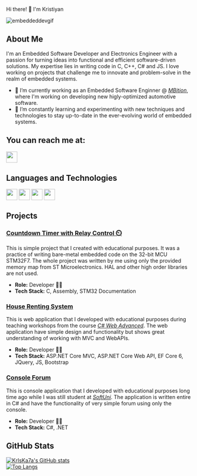 Hi there! 👋 I'm Kristiyan

<!--<a href="#" target="blank"><img align="center" src="https://iset.academy/wp-content/uploads/2020/10/embeddedSoftwareSolutions.jpg" height="269" width="1000" /></a>-->
![embeddeddevgif](https://technoscripts.in/img/blogs/Real%20World%20Examples%20of%20Automotive%20Embedded%20Systems.webp)

## About Me

I'm an Embedded Software Developer and Electronics Engineer with a passion for turning ideas into functional and efficient software-driven solutions. My expertise lies in writing code in C, C++, C# and JS. I love working on projects that challenge me to innovate and problem-solve in the realm of embedded systems.

- 🔭 I’m currently working as an Embedded Software Enginner @ [*MBition*](https://mbition.io/), where I'm working on developing new higly-optimized automotive software.
- 🌱 I’m constantly learning and experimenting with new techniques and technologies to stay up-to-date in the ever-evolving world of embedded systems.
  
## You can reach me at:
<p align="left">
<a href="https://www.linkedin.com/in/kristiyan-ivanov-b84ab0154" target="blank"><img align="center" src="https://github.com/mishmanners/MishManners/blob/master/socials/transparent-Linkedin-logo-icon.png" alt="" height="30" /></a>
</p>
  

## Languages and Technologies

<p align="left">
<a href="#" target="blank"><img align="center" src="https://upload.wikimedia.org/wikipedia/commons/1/19/C_Logo.png" alt="" height="30" /></a>
<a href="#" target="blank"><img align="center" src="https://upload.wikimedia.org/wikipedia/commons/thumb/1/18/ISO_C%2B%2B_Logo.svg/800px-ISO_C%2B%2B_Logo.svg.png" alt="" height="30" /></a>
<a href="#" target="blank"><img align="center" src="https://upload.wikimedia.org/wikipedia/commons/thumb/b/bd/Logo_C_sharp.svg/1200px-Logo_C_sharp.svg.png" alt="" height="30" /></a>
<a href="#" target="blank"><img align="center" src="https://upload.wikimedia.org/wikipedia/commons/thumb/6/6a/JavaScript-logo.png/800px-JavaScript-logo.png" alt="" height="30" /></a>
</p>

## Projects

### [Countdown Timer with Relay Control ⏲️](https://github.com/KrIsKa7a/STM32-Countdown-Timer-Relay-Control) 

This is simple project that I created with educational purposes. It was a practice of writing bare-metal embedded code on the 32-bit MCU STM32F7. The whole project was written by me using only the provided memory map from ST Microelectronics. HAL and other high order libraries are not used.

- **Role:** Developer 👨‍💻
- **Tech Stack:** C, Assembly, STM32 Documentation

### [House Renting System](https://github.com/KrIsKa7a/CSharpWeb-May2023/tree/main/ASP.NET%20Advanced)

This is web application that I developed with educational purposes during teaching workshops from the course [*C# Web Advanced*](https://softuni.bg/trainings/4107/asp-net-advanced-june-2023). The web application have simple design and functionality but shows great understanding of working with MVC and WebAPIs.

- **Role:** Developer 👨‍💻
- **Tech Stack:** ASP.NET Core MVC, ASP.NET Core Web API, EF Core 6, JQuery, JS, Bootstrap

### [Console Forum](https://github.com/KrIsKa7a/Workshop-ConsoleForum)

This is console application that I developed with educational purposes long time ago while I was still student at [*SoftUni*](https://softuni.bg/). The application is written entire in C# and have the functionality of very simple forum using only the console.

- **Role:** Developer 👨‍💻
- **Tech Stack:** C#, .NET

## GitHub Stats

[![KrIsKa7a's GitHub stats](https://github-readme-stats.vercel.app/api?username=KrIsKa7a&show_icons=true&theme=tokyonight&hide=prs,issues,contribs)](https://github.com/anuraghazra/github-readme-stats)
<br/>
[![Top Langs](https://github-readme-stats.vercel.app/api/top-langs/?username=KrIsKa7a&hide=powershell,php&layout=compact&theme=tokyonight)](https://github.com/anuraghazra/github-readme-stats)
